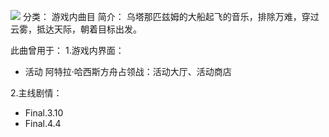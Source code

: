 ![](//static.kivo.wiki/images/music/cover/Jy4LwQXuwJW6CWORtpxQgLbnNwBlXhfN.png)
分类： 游戏内曲目
简介：
乌塔那匹兹姆的大船起飞的音乐，排除万难，穿过云雾，抵达天际，朝着目标出发。

此曲曾用于：
1.游戏内界面：
 - 活动 阿特拉·哈西斯方舟占领战：活动大厅、活动商店

2.主线剧情：
 - Final.3.10
 - Final.4.4
